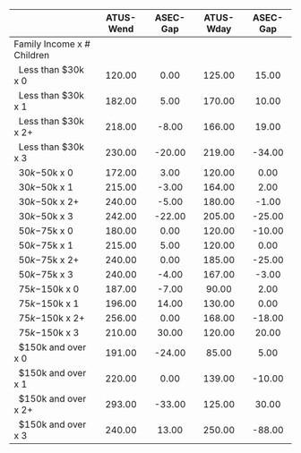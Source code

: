 
|                      |    ATUS-Wend |     ASEC-Gap |    ATUS-Wday |     ASEC-Gap |
| -------------------- | :----------: | :----------: | :----------: | :----------: |
| Family Income x # Children |              |              |              |              |
| &nbsp;&nbsp;Less than $30k x 0 |       120.00 |         0.00 |       125.00 |        15.00 |
| &nbsp;&nbsp;Less than $30k x 1 |       182.00 |         5.00 |       170.00 |        10.00 |
| &nbsp;&nbsp;Less than $30k x 2+ |       218.00 |        -8.00 |       166.00 |        19.00 |
| &nbsp;&nbsp;Less than $30k x 3 |       230.00 |       -20.00 |       219.00 |       -34.00 |
| &nbsp;&nbsp;$30k-$50k x 0 |       172.00 |         3.00 |       120.00 |         0.00 |
| &nbsp;&nbsp;$30k-$50k x 1 |       215.00 |        -3.00 |       164.00 |         2.00 |
| &nbsp;&nbsp;$30k-$50k x 2+ |       240.00 |        -5.00 |       180.00 |        -1.00 |
| &nbsp;&nbsp;$30k-$50k x 3 |       242.00 |       -22.00 |       205.00 |       -25.00 |
| &nbsp;&nbsp;$50k-$75k x 0 |       180.00 |         0.00 |       120.00 |       -10.00 |
| &nbsp;&nbsp;$50k-$75k x 1 |       215.00 |         5.00 |       120.00 |         0.00 |
| &nbsp;&nbsp;$50k-$75k x 2+ |       240.00 |         0.00 |       185.00 |       -25.00 |
| &nbsp;&nbsp;$50k-$75k x 3 |       240.00 |        -4.00 |       167.00 |        -3.00 |
| &nbsp;&nbsp;$75k-$150k x 0 |       187.00 |        -7.00 |        90.00 |         2.00 |
| &nbsp;&nbsp;$75k-$150k x 1 |       196.00 |        14.00 |       130.00 |         0.00 |
| &nbsp;&nbsp;$75k-$150k x 2+ |       256.00 |         0.00 |       168.00 |       -18.00 |
| &nbsp;&nbsp;$75k-$150k x 3 |       210.00 |        30.00 |       120.00 |        20.00 |
| &nbsp;&nbsp;$150k and over x 0 |       191.00 |       -24.00 |        85.00 |         5.00 |
| &nbsp;&nbsp;$150k and over x 1 |       220.00 |         0.00 |       139.00 |       -10.00 |
| &nbsp;&nbsp;$150k and over x 2+ |       293.00 |       -33.00 |       125.00 |        30.00 |
| &nbsp;&nbsp;$150k and over x 3 |       240.00 |        13.00 |       250.00 |       -88.00 |

